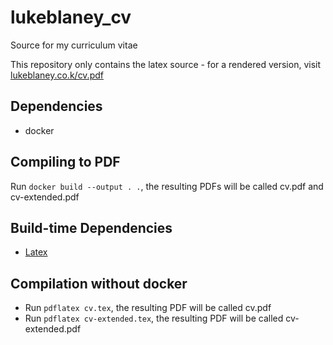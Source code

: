 # lukeblaney_cv
Source for my curriculum vitae

This repository only contains the latex source - for a rendered version, visit [lukeblaney.co.k/cv.pdf](http://lukeblaney.co.uk/cv.pdf)

## Dependencies

* docker

## Compiling to PDF
Run `docker build --output . .`, the resulting PDFs will be called cv.pdf and cv-extended.pdf

## Build-time Dependencies

* [Latex](https://www.latex-project.org/get/)

## Compilation without docker

* Run `pdflatex cv.tex`, the resulting PDF will be called cv.pdf
* Run `pdflatex cv-extended.tex`, the resulting PDF will be called cv-extended.pdf